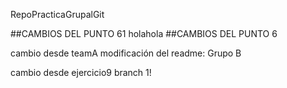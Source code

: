 RepoPracticaGrupalGit

##CAMBIOS DEL PUNTO 61
holahola
##CAMBIOS DEL PUNTO 6

cambio desde teamA
modificación del readme: Grupo B

cambio desde ejercicio9 branch 1!

